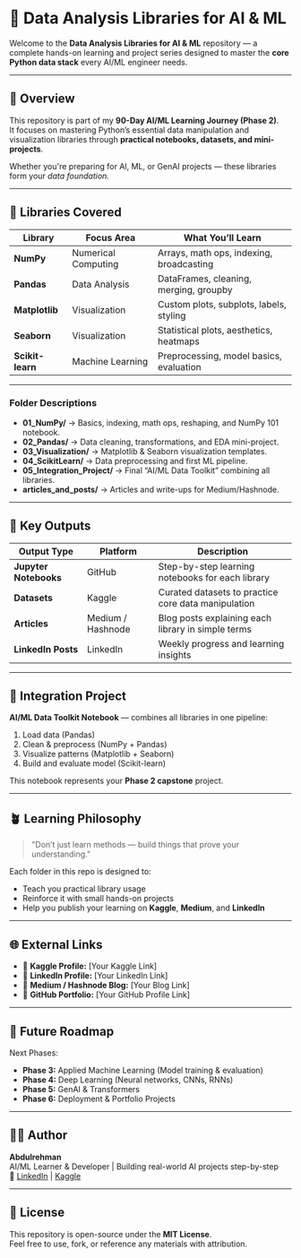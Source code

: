 # 🩵 Data Analysis Libraries for AI & ML

Welcome to the **Data Analysis Libraries for AI & ML** repository — a complete hands-on learning and project series designed to master the **core Python data stack** every AI/ML engineer needs.

---

## 🎯 Overview

This repository is part of my **90-Day AI/ML Learning Journey (Phase 2)**.  
It focuses on mastering Python’s essential data manipulation and visualization libraries through **practical notebooks, datasets, and mini-projects**.

Whether you're preparing for AI, ML, or GenAI projects — these libraries form your *data foundation.*

---

## 🧠 Libraries Covered 

| Library | Focus Area | What You’ll Learn |
|----------|-------------|------------------|
| **NumPy** | Numerical Computing | Arrays, math ops, indexing, broadcasting |
| **Pandas** | Data Analysis | DataFrames, cleaning, merging, groupby |
| **Matplotlib** | Visualization | Custom plots, subplots, labels, styling |
| **Seaborn** | Visualization | Statistical plots, aesthetics, heatmaps |
| **Scikit-learn** | Machine Learning | Preprocessing, model basics, evaluation |

---


### Folder Descriptions

- **01_NumPy/** → Basics, indexing, math ops, reshaping, and NumPy 101 notebook.  
- **02_Pandas/** → Data cleaning, transformations, and EDA mini-project.  
- **03_Visualization/** → Matplotlib & Seaborn visualization templates.  
- **04_ScikitLearn/** → Data preprocessing and first ML pipeline.  
- **05_Integration_Project/** → Final “AI/ML Data Toolkit” combining all libraries.  
- **articles_and_posts/** → Articles and write-ups for Medium/Hashnode.

---

## 🚀 Key Outputs

| Output Type | Platform | Description |
|--------------|-----------|-------------|
| **Jupyter Notebooks** | GitHub | Step-by-step learning notebooks for each library |
| **Datasets** | Kaggle | Curated datasets to practice core data manipulation |
| **Articles** | Medium / Hashnode | Blog posts explaining each library in simple terms |
| **LinkedIn Posts** | LinkedIn | Weekly progress and learning insights |

---

## 🧩 Integration Project

**AI/ML Data Toolkit Notebook** — combines all libraries in one pipeline:
1. Load data (Pandas)
2. Clean & preprocess (NumPy + Pandas)
3. Visualize patterns (Matplotlib + Seaborn)
4. Build and evaluate model (Scikit-learn)

This notebook represents your **Phase 2 capstone** project.

---

## 🪴 Learning Philosophy

> "Don’t just learn methods — build things that prove your understanding."

Each folder in this repo is designed to:
- Teach you practical library usage  
- Reinforce it with small hands-on projects  
- Help you publish your learning on **Kaggle**, **Medium**, and **LinkedIn**

---

## 🌐 External Links

- 🔗 **Kaggle Profile:** [Your Kaggle Link]
- 🔗 **LinkedIn Profile:** [Your LinkedIn Link]
- 🔗 **Medium / Hashnode Blog:** [Your Blog Link]
- 🔗 **GitHub Portfolio:** [Your GitHub Profile Link]

---

## 🧱 Future Roadmap

Next Phases:
- **Phase 3:** Applied Machine Learning (Model training & evaluation)
- **Phase 4:** Deep Learning (Neural networks, CNNs, RNNs)
- **Phase 5:** GenAI & Transformers
- **Phase 6:** Deployment & Portfolio Projects

---

## 🧑‍💻 Author

**Abdulrehman**  
AI/ML Learner & Developer | Building real-world AI projects step-by-step  
📍 [LinkedIn](https://www.linkedin.com/in/abdul-rehman-746822331/) | [Kaggle]([[your-link](https://www.kaggle.com/abdulrehmanimran)])

---

## 🏁 License

This repository is open-source under the **MIT License**.  
Feel free to use, fork, or reference any materials with attribution.
